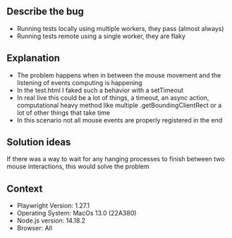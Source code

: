 ## Describe the bug
- Running tests locally using multiple workers, they pass (almost always)
- Running tests remote using a single worker, they are flaky

## Explanation
- The problem happens when in between the mouse movement and the listening of events computing is happening
- In the test.html I faked such a behavior with a setTimeout
- In real live this could be a lot of things, a timeout, an async action, computational heavy method like multiple .getBoundingClientRect or a lot of other things that take time
- In this scenario not all mouse events are properly registered in the end

## Solution ideas
If there was a way to wait for any hanging processes to finish between two mouse interactions, this would solve the problem

## Context
- Playwright Version: 1.27.1
- Operating System: MacOs 13.0 (22A380)
- Node.js version: 14.18.2
- Browser: All
